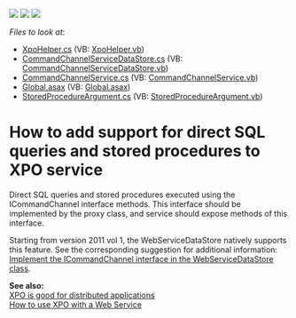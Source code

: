 <!-- default badges list -->
![](https://img.shields.io/endpoint?url=https://codecentral.devexpress.com/api/v1/VersionRange/134574355/13.1.4%2B)
[![](https://img.shields.io/badge/Open_in_DevExpress_Support_Center-FF7200?style=flat-square&logo=DevExpress&logoColor=white)](https://supportcenter.devexpress.com/ticket/details/E2787)
[![](https://img.shields.io/badge/📖_How_to_use_DevExpress_Examples-e9f6fc?style=flat-square)](https://docs.devexpress.com/GeneralInformation/403183)
<!-- default badges end -->
<!-- default file list -->
*Files to look at*:

* [XpoHelper.cs](./CS/Client/XpoHelper.cs) (VB: [XpoHelper.vb](./VB/Client/XpoHelper.vb))
* [CommandChannelServiceDataStore.cs](./CS/CommanChannelServiceDataStore/CommandChannelServiceDataStore.cs) (VB: [CommandChannelServiceDataStore.vb](./VB/CommanChannelServiceDataStore/CommandChannelServiceDataStore.vb))
* [CommandChannelService.cs](./CS/XpoCommandChannelService/CommandChannelService.cs) (VB: [CommandChannelService.vb](./VB/XpoCommandChannelService/CommandChannelService.vb))
* [Global.asax](./CS/XpoCommandChannelService/Global.asax) (VB: [Global.asax](./VB/XpoCommandChannelService/Global.asax))
* [StoredProcedureArgument.cs](./CS/XpoCommandChannelService/StoredProcedureArgument.cs) (VB: [StoredProcedureArgument.vb](./VB/XpoCommandChannelService/StoredProcedureArgument.vb))
<!-- default file list end -->
# How to add support for direct SQL queries and stored procedures to XPO service


<p>Direct SQL queries and stored procedures executed using the ICommandChannel interface methods. This interface should be implemented by the proxy class, and service should expose methods of this interface.</p><p>Starting from version 2011 vol 1, the WebServiceDataStore natively supports this feature. See the corresponding suggestion for additional information: <a href="https://www.devexpress.com/Support/Center/p/S36438">Implement the ICommandChannel interface in the WebServiceDataStore class</a>.</p><p><strong>See also:<br />
</strong><a href="http://community.devexpress.com/blogs/xpo/archive/2006/04/13/xpo-is-good-for-distributed-applications.aspx"><u>XPO is good for distributed applications</u></a><strong><br />
</strong><a href="https://www.devexpress.com/Support/Center/p/AK3911">How to use XPO with a Web Service</a></p>

<br/>


